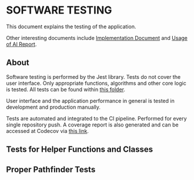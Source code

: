 # SOFTWARE TESTING

This document explains the testing of the application.

Other interesting documents include [Implementation Document](https://github.com/joonarafael/visualpathfinder/tree/main/documentation/implementation_document.md "Implementation Document") and [Usage of AI Report](https://github.com/joonarafael/visualpathfinder/tree/main/documentation/usage_of_ai_report.md "Usage of AI Report").

## About

Software testing is performed by the Jest library. Tests do not cover the user interface. Only appropriate functions, algorithms and other core logic is tested. All tests can be found within [this folder](https://github.com/joonarafael/visualpathfinder/tree/main/__tests__/ "Jest testing folder").

User interface and the application performance in general is tested in development and production manually.

Tests are automated and integrated to the CI pipeline. Performed for every single repository push. A coverage report is also generated and can be accessed at Codecov via [this link](https://app.codecov.io/gh/joonarafael/visualpathfinder "Codecov report").

## Tests for Helper Functions and Classes

## Proper Pathfinder Tests
